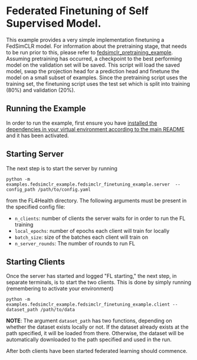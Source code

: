 # Federated Finetuning of Self Supervised Model.
This example provides a very simple implementation finetuning a FedSimCLR model. For information about the pretraining stage,
that needs to be run prior to this, please refer to [fedsimclr_pretraining_example](/examples/fedsimclr_example/fedsimclr_pretraining_example).
Assuming pretraining has occurred, a checkpoint to the best performing model on the validation set will be saved. This script will load the saved
model, swap the projection head for a prediction head and finetune the model on a small subset of examples. Since the pretraining script uses the
training set, the finetuning script uses the test set which is split into training (80%) and validation (20%).


## Running the Example
In order to run the example, first ensure you have [installed the dependencies in your virtual environment according to the main README](/README.md#development-requirements) and it has been activated.

## Starting Server

The next step is to start the server by running
```
python -m examples.fedsimclr_example.fedsimclr_finetuning_example.server  --config_path /path/to/config.yaml
```
from the FL4Health directory. The following arguments must be present in the specified config file:
* `n_clients`: number of clients the server waits for in order to run the FL training
* `local_epochs`: number of epochs each client will train for locally
* `batch_size`: size of the batches each client will train on
* `n_server_rounds`: The number of rounds to run FL

## Starting Clients

Once the server has started and logged "FL starting," the next step, in separate terminals, is to start the two
clients. This is done by simply running (remembering to activate your environment)
```
python -m examples.fedsimclr_example.fedsimclr_finetuning_example.client --dataset_path /path/to/data
```
**NOTE**: The argument `dataset_path` has two functions, depending on whether the dataset exists locally or not. If
the dataset already exists at the path specified, it will be loaded from there. Otherwise, the dataset will be
automatically downloaded to the path specified and used in the run.

After both clients have been started federated learning should commence.
